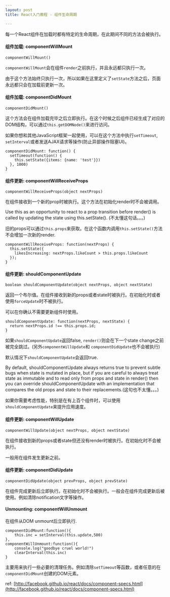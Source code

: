 ```yaml
---
layout: post
title: React入门教程 - 组件生命周期

---
```


每一个React组件在加载时都有特定的生命周期，在此期间不同的方法会被执行。


#### 组件加载: componentWillMount

```
componentWillMount()
```

`componentWillMount`会在组件`render`之前执行，并且永远都只执行一次。

由于这个方法始终只执行一次，所以如果在这里定义了`setState`方法之后，页面永远都只会在加载前更新一次。

#### 组件加载: componentDidMount

```
componentDidMount()
```

这个方法会在组件加载完毕之后立即执行。在这个时候之后组件已经生成了对应的DOM结构，可以通过`this.getDOMNode()`来进行访问。

如果你想和其他JavaScript框架一起使用，可以在这个方法中执行`setTimeout`, `setInterval`或者发送AJAX请求等操作(防止异部操作阻塞UI)。

```
componentDidMount: function() {
  setTimeout(function() {
    this.setState({items: {name: 'test'}})
  }, 1000)
}
```

#### 组件更新: componentWillReceiveProps

```
componentWillReceiveProps(object nextProps)
```

在组件接收到一个新的prop时被执行。这个方法在初始化render时不会被调用。

Use this as an opportunity to react to a prop transition before render() is called by updating the state using this.setState(). (不太懂这句话。。。)

旧的props可以通过`this.props`来获取。在这个函数内调用`this.setState()`方法不会增加一次新的render.


```
componentWillReceiveProps: function(nextProps) {
  this.setState({
    likesIncreasing: nextProps.likeCount > this.props.likeCount
  });
}
```

#### 组件更新: shouldComponentUpdate

```
boolean shouldComponentUpdate(object nextProps, object nextState)
```

返回一个布尔值。在组件接收到新的props或者state时被执行。在初始化时或者使用`forceUpdate`时不被执行。

可以在你确认不需要更新组件时使用。

```
shouldComponentUpdate: function(nextProps, nextState) {
  return nextProps.id !== this.props.id;
}
```

如果`shouldComponentUpdate`返回false, `render()`则会在下一个state change之前被完全跳过。(另外`componentWillUpdate`和 `componentDidUpdate`也不会被执行)

默认情况下`shouldComponentUpdate`会返回true.

By default, shouldComponentUpdate always returns true to prevent subtle bugs when state is mutated in place, but if you are careful to always treat state as immutable and to read only from props and state in render() then you can override shouldComponentUpdate with an implementation that compares the old props and state to their replacements.(这句也不太懂。。。)

如果你需要考虑性能，特别是在有上百个组件时，可以使用`shouldComponentUpdate`来提升应用速度。


#### 组件更新: componentWillUpdate

```
componentWillUpdate(object nextProps, object nextState)
```

在组件接收到新的props或者state但还没有render时被执行。在初始化时不会被执行。

一般用在组件发生更新之前。

#### 组件更新: componentDidUpdate

```
componentDidUpdate(object prevProps, object prevState)
```

在组件完成更新后立即执行。在初始化时不会被执行。一般会在组件完成更新后被使用。例如清除notification文字等操作。

#### Unmounting: componentWillUnmount

在组件从DOM unmount后立即执行.

```
componentDidMount:function(){
    this.inc = setInterval(this.update,500)
},
componentWillUnmount:function(){
    console.log("goodbye cruel world!")
    clearInterval(this.inc)
}
```

主要用来执行一些必要的清理任务。例如清除`setTimeout`等函数，或者任意的在`componentDidMount`创建的DOM元素。

ref: [http://facebook.github.io/react/docs/component-specs.html](http://facebook.github.io/react/docs/component-specs.html)